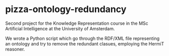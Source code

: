 # pizza-ontology-redundancy

Second project for the Knowledge Representation course in the MSc Artificial Intelligence at the University of Amsterdam.

We wrote a Python script which go through the RDF/XML file representing an ontology and try to remove the redundant clasues, employing the HermiT reasoner.
